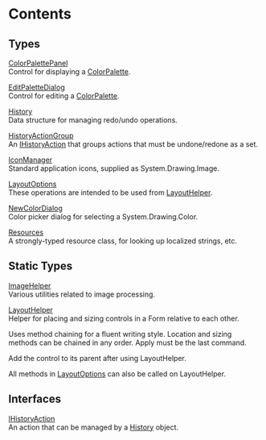 # Contents

## Types

[ColorPalettePanel](ColorPalettePanel.md)  
Control for displaying a [ColorPalette](https://github.com/WithoutHaste/WithoutHaste.Drawing.Colors/blob/master/documentation/ColorPalette.md).

[EditPaletteDialog](EditPaletteDialog.md)  
Control for editing a [ColorPalette](https://github.com/WithoutHaste/WithoutHaste.Drawing.Colors/blob/master/documentation/ColorPalette.md).

[History](History.md)  
Data structure for managing redo/undo operations.

[HistoryActionGroup](HistoryActionGroup.md)  
An [IHistoryAction](IHistoryAction.md) that groups actions that must be undone/redone as a set.

[IconManager](IconManager.md)  
Standard application icons, supplied as System.Drawing.Image.

[LayoutOptions](LayoutOptions.md)  
These operations are intended to be used from [LayoutHelper](LayoutHelper.md).

[NewColorDialog](NewColorDialog.md)  
Color picker dialog for selecting a System.Drawing.Color.

[Resources](Resources.md)  
A strongly-typed resource class, for looking up localized strings, etc.

## Static Types

[ImageHelper](ImageHelper.md)  
Various utilities related to image processing.

[LayoutHelper](LayoutHelper.md)  
Helper for placing and sizing controls in a Form relative to each other.

Uses method chaining for a fluent writing style. Location and sizing methods can be chained in any order. Apply must be the last command.

Add the control to its parent after using LayoutHelper.

All methods in [LayoutOptions](LayoutOptions.md) can also be called on LayoutHelper.

## Interfaces

[IHistoryAction](IHistoryAction.md)  
An action that can be managed by a [History](History.md) object.

